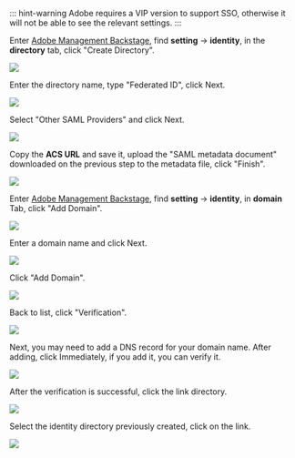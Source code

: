 <IntegrationDetailCard title="Add an Adobe Identity Directory">

::: hint-warning
Adobe requires a VIP version to support SSO, otherwise it will not be able to see the relevant settings.
:::

Enter [Adobe Management Backstage](https://adminconsole.adobe.com), find **setting** -> **identity**, in the **directory** tab, click "Create Directory".

![](~@imagesZhCn/integration/adobe/2-1.png)

Enter the directory name, type "Federated ID", click Next.

![](~@imagesZhCn/integration/adobe/2-2.png)

Select "Other SAML Providers" and click Next.

![](~@imagesZhCn/integration/adobe/2-3.png)

Copy the **ACS URL** and save it, upload the "SAML metadata document" downloaded on the previous step to the metadata file, click "Finish".

![](~@imagesZhCn/integration/adobe/2-4.png)

</IntegrationDetailCard>

<IntegrationDetailCard title="Add an Adobe domain">

Enter [Adobe Management Backstage](https://adminconsole.adobe.com), find **setting** -> **identity**, in **domain** Tab, click "Add Domain".

![](~@imagesZhCn/integration/adobe/2-5.png)

Enter a domain name and click Next.

![](~@imagesZhCn/integration/adobe/2-6.png)

Click "Add Domain".

![](~@imagesZhCn/integration/adobe/2-7.png)

Back to list, click "Verification".

![](~@imagesZhCn/integration/adobe/2-8.png)

Next, you may need to add a DNS record for your domain name. After adding, click Immediately, if you add it, you can verify it.

![](~@imagesZhCn/integration/adobe/2-9.png)

After the verification is successful, click the link directory.

![](~@imagesZhCn/integration/adobe/2-10.png)

Select the identity directory previously created, click on the link.

![](~@imagesZhCn/integration/adobe/2-11.png)

</IntegrationDetailCard>
